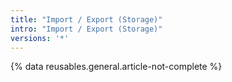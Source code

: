 ```yaml
---
title: "Import / Export (Storage)"
intro: "Import / Export (Storage)"
versions: '*'
---
```


{% data reusables.general.article-not-complete %}